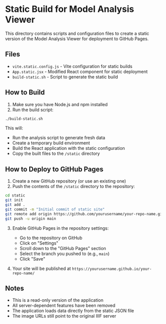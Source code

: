 # Static Build for Model Analysis Viewer

This directory contains scripts and configuration files to create a static version of the Model Analysis Viewer for deployment to GitHub Pages.

## Files

- `vite.static.config.js` - Vite configuration for static builds
- `App.static.jsx` - Modified React component for static deployment
- `build-static.sh` - Script to generate the static build

## How to Build

1. Make sure you have Node.js and npm installed
2. Run the build script:

```bash
./build-static.sh
```

This will:
- Run the analysis script to generate fresh data
- Create a temporary build environment
- Build the React application with the static configuration
- Copy the built files to the `/static` directory

## How to Deploy to GitHub Pages

1. Create a new GitHub repository (or use an existing one)
2. Push the contents of the `/static` directory to the repository:

```bash
cd static
git init
git add .
git commit -m "Initial commit of static site"
git remote add origin https://github.com/yourusername/your-repo-name.git
git push -u origin main
```

3. Enable GitHub Pages in the repository settings:
   - Go to the repository on GitHub
   - Click on "Settings"
   - Scroll down to the "GitHub Pages" section
   - Select the branch you pushed to (e.g., `main`)
   - Click "Save"

4. Your site will be published at `https://yourusername.github.io/your-repo-name/`

## Notes

- This is a read-only version of the application
- All server-dependent features have been removed
- The application loads data directly from the static JSON file
- The image URLs still point to the original IIIF server
